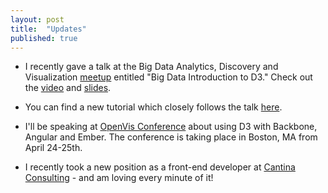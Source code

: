 ```yaml
---
layout: post
title:  "Updates"
published: true
---
```


- I recently gave a talk at the Big Data Analytics, Discovery and Visualization [meetup](http://www.meetup.com/Big-Data-Analytics-Discovery-Visualization/events/165561732/) entitled "Big Data Introduction to D3." Check out the [video](https://www.youtube.com/watch?v=kFCDA1uzGFo) and [slides](http://slid.es/samselikoff/big-data-intro-to-d3-jan-2014).

- You can find a new tutorial which closely follows the talk [here](/tutorials/intro-to-d3-big-data.html).

- I'll be speaking at [OpenVis Conference](http://openvisconf.com/) about using D3 with Backbone, Angular and Ember. The conference is taking place in Boston, MA from April 24-25th.

- I recently took a new position as a front-end developer at [Cantina Consulting](http://cantina.co/) - and am loving every minute of it!

<!-- more -->